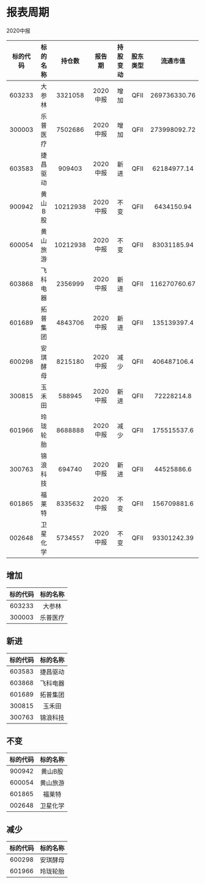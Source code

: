 # 报表周期 

2020中报

| 标的代码 | 标的名称 | 持仓数 | 报告期 | 持股变动 | 股东类型 | 流通市值 |
|:--:|:--:|:--:|:--:|:--:|:--:|:--:|
|603233|大参林|3321058|2020中报|增加|QFII|269736330.76|
|300003|乐普医疗|7502686|2020中报|增加|QFII|273998092.72|
|603583|捷昌驱动|909403|2020中报|新进|QFII|62184977.14|
|900942|黄山B股|10212938|2020中报|不变|QFII|6434150.94|
|600054|黄山旅游|10212938|2020中报|不变|QFII|83031185.94|
|603868|飞科电器|2356999|2020中报|新进|QFII|116270760.67|
|601689|拓普集团|4843706|2020中报|新进|QFII|135139397.4|
|600298|安琪酵母|8215180|2020中报|减少|QFII|406487106.4|
|300815|玉禾田|588945|2020中报|新进|QFII|72228214.8|
|601966|玲珑轮胎|8688888|2020中报|减少|QFII|175515537.6|
|300763|锦浪科技|694740|2020中报|新进|QFII|44525886.6|
|601865|福莱特|8335632|2020中报|不变|QFII|156709881.6|
|002648|卫星化学|5734557|2020中报|不变|QFII|93301242.39|


## 增加 

| 标的代码 | 标的名称 |
|:--:|:--:|
|603233|大参林|
|300003|乐普医疗|


## 新进 

| 标的代码 | 标的名称 |
|:--:|:--:|
|603583|捷昌驱动|
|603868|飞科电器|
|601689|拓普集团|
|300815|玉禾田|
|300763|锦浪科技|


## 不变 

| 标的代码 | 标的名称 |
|:--:|:--:|
|900942|黄山B股|
|600054|黄山旅游|
|601865|福莱特|
|002648|卫星化学|


## 减少 

| 标的代码 | 标的名称 |
|:--:|:--:|
|600298|安琪酵母|
|601966|玲珑轮胎|

